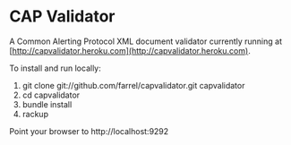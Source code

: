 # CAP Validator

A Common Alerting Protocol XML document validator currently running at [http://capvalidator.heroku.com](http://capvalidator.heroku.com).

To install and run locally:

1. git clone git://github.com/farrel/capvalidator.git capvalidator
2. cd capvalidator
3. bundle install
4. rackup

Point your browser to http://localhost:9292
